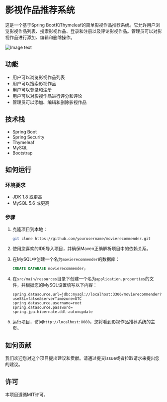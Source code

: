 # 影视作品推荐系统

这是一个基于Spring Boot和Thymeleaf的简单影视作品推荐系统。它允许用户浏览影视作品列表、搜索影视作品、登录和注册以及评论影视作品。管理员可以对影视作品进行添加、编辑和删除操作。

![Image text](https://i.328888.xyz/2023/04/01/i2MfNL.png)

## 功能

- 用户可以浏览影视作品列表
- 用户可以搜索影视作品
- 用户可以登录和注册
- 用户可以对影视作品进行评分和评论
- 管理员可以添加、编辑和删除影视作品

## 技术栈

- Spring Boot
- Spring Security
- Thymeleaf
- MySQL
- Bootstrap

## 如何运行

### 环境要求

- JDK 1.8 或更高
- MySQL 5.6 或更高

### 步骤

1. 克隆项目到本地：

    ```bash
    git clone https://github.com/yourusername/movierecommender.git
    ```

2. 使用您喜欢的IDE导入项目，并确保Maven正确解析项目中的依赖关系。

3. 在MySQL中创建一个名为`movierecommender`的数据库：

    ```sql
    CREATE DATABASE movierecommender;
    ```

4. 在`src/main/resources`目录下创建一个名为`application.properties`的文件，并根据您的MySQL设置填写以下内容：

    ```properties
    spring.datasource.url=jdbc:mysql://localhost:3306/movierecommender?useSSL=false&serverTimezone=UTC
   spring.datasource.username=root
   spring.datasource.password=
   spring.jpa.hibernate.ddl-auto=update
   ```

5. 运行项目，访问`http://localhost:8080`，您将看到影视作品推荐系统的主页。

## 如何贡献

我们欢迎您对这个项目提出建议和贡献。请通过提交issue或者拉取请求来提出您的建议。

## 许可

本项目遵循MIT许可。
